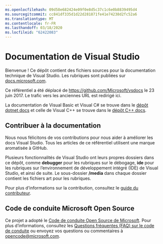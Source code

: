 ```yaml
---
ms.openlocfilehash: 09d58e682424e09f0e8d5c37c1c6e0b8839495d4
ms.sourcegitcommit: cc841df335d1d22d281871fe41e74238d2fc52a6
ms.translationtype: MT
ms.contentlocale: fr-FR
ms.lasthandoff: 03/18/2020
ms.locfileid: "62422083"
---
```

# <a name="visual-studio-documentation"></a>Documentation de Visual Studio

Bienvenue ! Ce dépôt contient des fichiers sources pour la documentation technique de Visual Studio. Les rubriques sont publiées sur [docs.microsoft.com](https://docs.microsoft.com/visualstudio).

Ce référentiel a été déplacé de https://github.com/Microsoft/vsdocs le 23 juin 2017. Le trafic vers les anciennes URL est redirigé ici.

La documentation de Visual Basic et Visual C# se trouve dans le [dépôt dotnet docs](https://github.com/dotnet/docs/tree/master/docs) et celle de Visual C++ se trouve dans le [dépôt C++ docs](http://github.com/MicrosoftDocs/cpp-docs).

## <a name="contribute-to-the-documentation"></a>Contribuer à la documentation

Nous nous félicitons de vos contributions pour nous aider à améliorer les docs Visual Studio. Tous les articles de ce référentiel utilisent une marque aromatisée à GitHub.

Plusieurs fonctionnalités de Visual Studio ont leurs propres dossiers dans ce dépôt, comme **debugger** pour les rubriques sur le débogage, **ide** pour les rubriques sur l’environnement de développement intégré (IDE) de Visual Studio, et ainsi de suite. Le sous-dossier **/media** dans chaque dossier contient les fichiers art pour les rubriques.

Pour plus d’informations sur la contribution, consultez le [guide du contributeur](CONTRIBUTING.md).

## <a name="microsoft-open-source-code-of-conduct"></a>Code de conduite Microsoft Open Source

Ce projet a adopté le [Code de conduite Open Source de Microsoft](https://opensource.microsoft.com/codeofconduct/). Pour plus d’informations, consultez les [Questions fréquentes (FAQ) sur le code de conduite](https://opensource.microsoft.com/codeofconduct/faq/) ou envoyez vos questions ou commentaires à [opencode@microsoft.com](mailto:opencode@microsoft.com).
